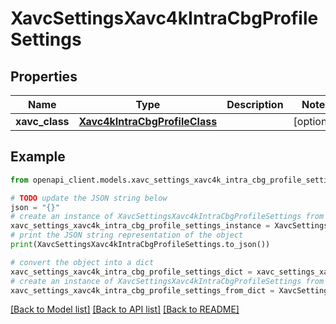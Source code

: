 # XavcSettingsXavc4kIntraCbgProfileSettings


## Properties

Name | Type | Description | Notes
------------ | ------------- | ------------- | -------------
**xavc_class** | [**Xavc4kIntraCbgProfileClass**](Xavc4kIntraCbgProfileClass.md) |  | [optional] 

## Example

```python
from openapi_client.models.xavc_settings_xavc4k_intra_cbg_profile_settings import XavcSettingsXavc4kIntraCbgProfileSettings

# TODO update the JSON string below
json = "{}"
# create an instance of XavcSettingsXavc4kIntraCbgProfileSettings from a JSON string
xavc_settings_xavc4k_intra_cbg_profile_settings_instance = XavcSettingsXavc4kIntraCbgProfileSettings.from_json(json)
# print the JSON string representation of the object
print(XavcSettingsXavc4kIntraCbgProfileSettings.to_json())

# convert the object into a dict
xavc_settings_xavc4k_intra_cbg_profile_settings_dict = xavc_settings_xavc4k_intra_cbg_profile_settings_instance.to_dict()
# create an instance of XavcSettingsXavc4kIntraCbgProfileSettings from a dict
xavc_settings_xavc4k_intra_cbg_profile_settings_from_dict = XavcSettingsXavc4kIntraCbgProfileSettings.from_dict(xavc_settings_xavc4k_intra_cbg_profile_settings_dict)
```
[[Back to Model list]](../README.md#documentation-for-models) [[Back to API list]](../README.md#documentation-for-api-endpoints) [[Back to README]](../README.md)



